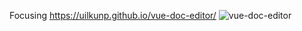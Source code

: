 Focusing
https://uilkunp.github.io/vue-doc-editor/
![vue-doc-editor](https://raw.githubusercontent.com/UILKUNP/vue-doc-editor/master/docs/.vuepress/public/preview.png)
